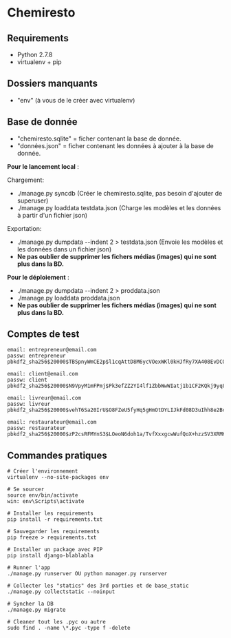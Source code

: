 # Chemiresto

## Requirements

- Python 2.7.8
- virtualenv + pip

## Dossiers manquants

- "env" (à vous de le créer avec virtualenv)

## Base de donnée

- "chemiresto.sqlite" = ficher contenant la base de donnée.
- "données.json" = ficher contenant les données à ajouter à la base de donnée.

**Pour le lancement local** :

Chargement:
- ./manage.py syncdb (Créer le chemiresto.sqlite, pas besoin d'ajouter de superuser)
- ./manage.py loaddata testdata.json   (Charge les modèles et les données à partir d'un fichier json)

Exportation:
- ./manage.py dumpdata --indent 2 > testdata.json   (Envoie les modèles et les données dans un fichier json)
- **Ne pas oublier de supprimer les fichers médias (images) qui ne sont plus dans la BD.**

**Pour le déploiement** :

- ./manage.py dumpdata --indent 2 > proddata.json
- ./manage.py loaddata proddata.json
- **Ne pas oublier de supprimer les fichers médias (images) qui ne sont plus dans la BD.**

## Comptes de test

```
email: entrepreneur@email.com
passw: entrepreneur
pbkdf2_sha256$20000$TBSpnyWmCE2p$l1cqAttD8M6ycVOexWKl0kHJfRy7XA408EvDCO0sWh4=

email: client@email.com
passw: client
pbkdf2_sha256$20000$N9VpyM1mFPmj$Pk3efZZ2YI4lf1ZbbWwWIatj1b1CF2KQkj9yq8WctE8=

email: livreur@email.com
passw: livreur
pbkdf2_sha256$20000$vehT6Sa20IrU$O8FZeU5fyHq5gHmOtDYLIJkFd08D3uIhh8e2BcaFVvU=

email: restaurateur@email.com
passw: restaurateur
pbkdf2_sha256$20000$zP2csRFMYnS3$LOeoN6doh1a/TvfXxxgcwWufQoX+hzzSV3XRMKvTYxw=
```

## Commandes pratiques

```
# Créer l'environnement 
virtualenv --no-site-packages env

# Se sourcer
source env/bin/activate
win: env\Scripts\activate

# Installer les requirements
pip install -r requirements.txt

# Sauvegarder les requirements
pip freeze > requirements.txt

# Installer un package avec PIP
pip install django-blablabla

# Runner l'app
./manage.py runserver OU python manager.py runserver

# Collecter les "statics" des 3rd parties et de base_static
./manage.py collectstatic --noinput

# Syncher la DB
./manage.py migrate

# Cleaner tout les .pyc ou autre
sudo find . -name \*.pyc -type f -delete
```
